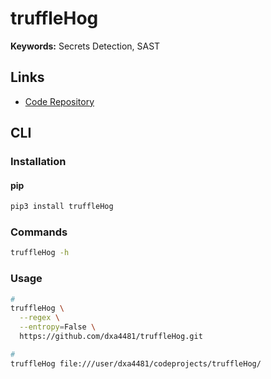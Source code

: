 # truffleHog

**Keywords:** Secrets Detection, SAST

## Links

- [Code Repository](https://github.com/trufflesecurity/trufflehog)

## CLI

### Installation

#### pip

```sh
pip3 install truffleHog
```

### Commands

```sh
truffleHog -h
```

### Usage

```sh
#
truffleHog \
  --regex \
  --entropy=False \
  https://github.com/dxa4481/truffleHog.git

#
truffleHog file:///user/dxa4481/codeprojects/truffleHog/
```
